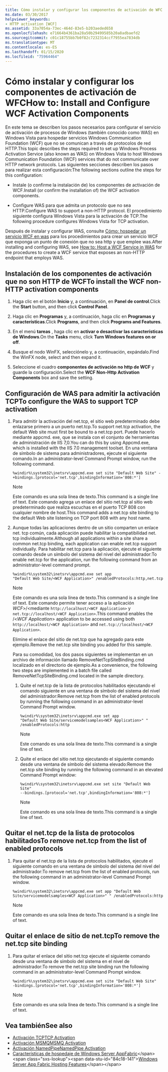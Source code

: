 ```yaml
---
title: Cómo instalar y configurar los componentes de activación de WFC
ms.date: 03/30/2017
helpviewer_keywords:
- HTTP activation [WCF]
ms.assetid: 33a7054a-73ec-464d-83e5-b203aeded658
ms.openlocfilehash: e71664b4361ba28a50b29499585b20a8adbaefd2
ms.sourcegitcommit: c01c18755bb7b0f82c7232314ccf7955ea7834db
ms.translationtype: MT
ms.contentlocale: es-ES
ms.lasthandoff: 01/15/2020
ms.locfileid: "75964464"
---
```

# <a name="how-to-install-and-configure-wcf-activation-components"></a><span data-ttu-id="84c18-102">Cómo instalar y configurar los componentes de activación de WFC</span><span class="sxs-lookup"><span data-stu-id="84c18-102">How to: Install and Configure WCF Activation Components</span></span>

<span data-ttu-id="84c18-103">En este tema se describen los pasos necesarios para configurar el servicio de activación de procesos de Windows (también conocido como WAS) en Windows Vista para hospedar servicios Windows Communication Foundation (WCF) que no se comunican a través de protocolos de red HTTP.</span><span class="sxs-lookup"><span data-stu-id="84c18-103">This topic describes the steps required to set up Windows Process Activation Service (also known as WAS) on Windows Vista to host Windows Communication Foundation (WCF) services that do not communicate over HTTP network protocols.</span></span> <span data-ttu-id="84c18-104">Las siguientes secciones describen los pasos para realizar esta configuración:</span><span class="sxs-lookup"><span data-stu-id="84c18-104">The following sections outline the steps for this configuration:</span></span>

- <span data-ttu-id="84c18-105">Instale (o confirme la instalación de) los componentes de activación de WCF.</span><span class="sxs-lookup"><span data-stu-id="84c18-105">Install (or confirm the installation of) the WCF activation components.</span></span>

- <span data-ttu-id="84c18-106">Configure WAS para que admita un protocolo que no sea HTTP.</span><span class="sxs-lookup"><span data-stu-id="84c18-106">Configure WAS to support a non-HTTP protocol.</span></span> <span data-ttu-id="84c18-107">El procedimiento siguiente configura Windows Vista para la activación de TCP.</span><span class="sxs-lookup"><span data-stu-id="84c18-107">The following procedure configures Windows Vista for TCP activation.</span></span>

<span data-ttu-id="84c18-108">Después de instalar y configurar WAS, consulte [Cómo: hospedar un servicio WCF en was](../../../../docs/framework/wcf/feature-details/how-to-host-a-wcf-service-in-was.md) para los procedimientos para crear un servicio WCF que exponga un punto de conexión que no sea http y que emplee was.</span><span class="sxs-lookup"><span data-stu-id="84c18-108">After installing and configuring WAS, see [How to: Host a WCF Service in WAS](../../../../docs/framework/wcf/feature-details/how-to-host-a-wcf-service-in-was.md) for the procedures to create a WCF service that exposes an non-HTTP endpoint that employs WAS.</span></span>

## <a name="to-install-the-wcf-non-http-activation-components"></a><span data-ttu-id="84c18-109">Instalación de los componentes de activación que no son HTTP de WCF</span><span class="sxs-lookup"><span data-stu-id="84c18-109">To install the WCF non-HTTP activation components</span></span>

1. <span data-ttu-id="84c18-110">Haga clic en el botón **Inicio** y, a continuación, en **Panel de control**.</span><span class="sxs-lookup"><span data-stu-id="84c18-110">Click the **Start** button, and then click **Control Panel**.</span></span>

2. <span data-ttu-id="84c18-111">Haga clic en **Programas** y, a continuación, haga clic en **Programas y características**.</span><span class="sxs-lookup"><span data-stu-id="84c18-111">Click **Programs**, and then click **Programs and Features**.</span></span>

3. <span data-ttu-id="84c18-112">En el menú **tareas** , haga clic en **activar o desactivar las características de Windows**.</span><span class="sxs-lookup"><span data-stu-id="84c18-112">On the **Tasks** menu, click **Turn Windows features on or off**.</span></span>

4. <span data-ttu-id="84c18-113">Busque el nodo WinFX, selecciónelo y, a continuación, expándalo.</span><span class="sxs-lookup"><span data-stu-id="84c18-113">Find the WinFX node, select and then expand it.</span></span>

5. <span data-ttu-id="84c18-114">Seleccione el cuadro **componentes de activación no http de WCF** y guarde la configuración.</span><span class="sxs-lookup"><span data-stu-id="84c18-114">Select the **WCF Non-Http Activation Components** box and save the setting.</span></span>

## <a name="to-configure-the-was-to-support-tcp-activation"></a><span data-ttu-id="84c18-115">Configuración de WAS para admitir la activación TCP</span><span class="sxs-lookup"><span data-stu-id="84c18-115">To configure the WAS to support TCP activation</span></span>

1. <span data-ttu-id="84c18-116">Para admitir la activación del net.tcp, el sitio web predeterminado debe enlazarse primero a un puerto net.tcp.</span><span class="sxs-lookup"><span data-stu-id="84c18-116">To support net.tcp activation, the default Web site must first be bound to a net.tcp port.</span></span> <span data-ttu-id="84c18-117">Puede hacerlo mediante appcmd. exe, que se instala con el conjunto de herramientas de administración de IIS 7,0.</span><span class="sxs-lookup"><span data-stu-id="84c18-117">You can do this by using Appcmd.exe, which is installed with the IIS 7.0 management toolset.</span></span> <span data-ttu-id="84c18-118">En una ventana de símbolo de sistema para administradores, ejecute el siguiente comando.</span><span class="sxs-lookup"><span data-stu-id="84c18-118">In an administrator-level Command Prompt window, run the following command.</span></span>

    ```console
    %windir%\system32\inetsrv\appcmd.exe set site "Default Web Site" -+bindings.[protocol='net.tcp',bindingInformation='808:*']
    ```

    > [!NOTE]
    > <span data-ttu-id="84c18-119">Este comando es una sola línea de texto.</span><span class="sxs-lookup"><span data-stu-id="84c18-119">This command is a single line of text.</span></span> <span data-ttu-id="84c18-120">Este comando agrega un enlace del sitio net.tcp al sitio web predeterminado que realiza escuchas en el puerto TCP 808 con cualquier nombre de host.</span><span class="sxs-lookup"><span data-stu-id="84c18-120">This command adds a net.tcp site binding to the default Web site listening on TCP port 808 with any host name.</span></span>

2. <span data-ttu-id="84c18-121">Aunque todas las aplicaciones dentro de un sitio comparten un enlace net. tcp común, cada aplicación puede habilitar la compatibilidad net. tcp individualmente.</span><span class="sxs-lookup"><span data-stu-id="84c18-121">Although all applications within a site share a common net.tcp binding, each application can enable net.tcp support individually.</span></span> <span data-ttu-id="84c18-122">Para habilitar net.tcp para la aplicación, ejecute el siguiente comando desde un símbolo del sistema del nivel del administrador:</span><span class="sxs-lookup"><span data-stu-id="84c18-122">To enable net.tcp for the application, run the following command from an administrator-level command prompt.</span></span>

    ```console
    %windir%\system32\inetsrv\appcmd.exe set app
    "Default Web Site/<WCF Application>" /enabledProtocols:http,net.tcp
    ```

    > [!NOTE]
    > <span data-ttu-id="84c18-123">Este comando es una sola línea de texto.</span><span class="sxs-lookup"><span data-stu-id="84c18-123">This command is a single line of text.</span></span> <span data-ttu-id="84c18-124">Este comando permite tener acceso a la aplicación *WCF*>/\<mediante `http://localhost/<WCF Application>` y `net.tcp://localhost/<WCF Application>`.</span><span class="sxs-lookup"><span data-stu-id="84c18-124">This command enables the /\<*WCF Application*> application to be accessed using both `http://localhost/<WCF Application>` and `net.tcp://localhost/<WCF Application>`.</span></span>

     <span data-ttu-id="84c18-125">Elimine el enlace del sitio de net.tcp que ha agregado para este ejemplo.</span><span class="sxs-lookup"><span data-stu-id="84c18-125">Remove the net.tcp site binding you added for this sample.</span></span>

     <span data-ttu-id="84c18-126">Para su comodidad, los dos pasos siguientes se implementan en un archivo de información llamado RemoveNetTcpSiteBinding.cmd localizado en el directorio de ejemplo.</span><span class="sxs-lookup"><span data-stu-id="84c18-126">As a convenience, the following two steps are implemented in a batch file called RemoveNetTcpSiteBinding.cmd located in the sample directory.</span></span>

    1. <span data-ttu-id="84c18-127">Quite el net.tcp de la lista de protocolos habilitados ejecutando el comando siguiente en una ventana de símbolo del sistema del nivel del administrador:</span><span class="sxs-lookup"><span data-stu-id="84c18-127">Remove net.tcp from the list of enabled protocols by running the following command in an administrator-level Command Prompt window.</span></span>

        ```console
        %windir%\system32\inetsrv\appcmd.exe set app
        "Default Web Site/servicemodelsamples<WCF Application>" " /enabledProtocols:http
        ```

        > [!NOTE]
        > <span data-ttu-id="84c18-128">Este comando es una sola línea de texto.</span><span class="sxs-lookup"><span data-stu-id="84c18-128">This command is a single line of text.</span></span>

    2. <span data-ttu-id="84c18-129">Quite el enlace del sitio net.tcp ejecutando el siguiente comando desde una ventana de símbolo del sistema elevado:</span><span class="sxs-lookup"><span data-stu-id="84c18-129">Remove the net.tcp site binding by running the following command in an elevated Command Prompt window:</span></span>

        ```console
        %windir%\system32\inetsrv\appcmd.exe set site "Default Web Site"
        --bindings.[protocol='net.tcp',bindingInformation='808:*']
        ```

        > [!NOTE]
        > <span data-ttu-id="84c18-130">Este comando es una sola línea de texto.</span><span class="sxs-lookup"><span data-stu-id="84c18-130">This command is a single line of text.</span></span>

## <a name="to-remove-nettcp-from-the-list-of-enabled-protocols"></a><span data-ttu-id="84c18-131">Quitar el net.tcp de la lista de protocolos habilitados</span><span class="sxs-lookup"><span data-stu-id="84c18-131">To remove net.tcp from the list of enabled protocols</span></span>

1. <span data-ttu-id="84c18-132">Para quitar el net.tcp de la lista de protocolos habilitados, ejecute el siguiente comando en una ventana de símbolo del sistema del nivel del administrador:</span><span class="sxs-lookup"><span data-stu-id="84c18-132">To remove net.tcp from the list of enabled protocols, run the following command in an administrator-level Command Prompt window.</span></span>

    ```console
    %windir%\system32\inetsrv\appcmd.exe set app "Default Web Site/servicemodelsamples<WCF Application>" " /enabledProtocols:http
    ```

    > [!NOTE]
    > <span data-ttu-id="84c18-133">Este comando es una sola línea de texto.</span><span class="sxs-lookup"><span data-stu-id="84c18-133">This command is a single line of text.</span></span>

## <a name="to-remove-the-nettcp-site-binding"></a><span data-ttu-id="84c18-134">Quitar el enlace de sitio de net.tcp</span><span class="sxs-lookup"><span data-stu-id="84c18-134">To remove the net.tcp site binding</span></span>

1. <span data-ttu-id="84c18-135">Para quitar el enlace del sitio net.tcp ejecute el siguiente comando desde una ventana de símbolo del sistema en el nivel de administrador:</span><span class="sxs-lookup"><span data-stu-id="84c18-135">To remove the net.tcp site binding run the following command in an administrator-level Command Prompt window.</span></span>

    ```console
    %windir%\system32\inetsrv\appcmd.exe set site "Default Web Site"
    -bindings.[protocol='net.tcp',bindingInformation='808:*']
    ```

    > [!NOTE]
    > <span data-ttu-id="84c18-136">Este comando es una sola línea de texto.</span><span class="sxs-lookup"><span data-stu-id="84c18-136">This command is a single line of text.</span></span>

## <a name="see-also"></a><span data-ttu-id="84c18-137">Vea también</span><span class="sxs-lookup"><span data-stu-id="84c18-137">See also</span></span>

- [<span data-ttu-id="84c18-138">Activación TCP</span><span class="sxs-lookup"><span data-stu-id="84c18-138">TCP Activation</span></span>](../../../../docs/framework/wcf/samples/tcp-activation.md)
- [<span data-ttu-id="84c18-139">Activación MSMQ</span><span class="sxs-lookup"><span data-stu-id="84c18-139">MSMQ Activation</span></span>](../../../../docs/framework/wcf/samples/msmq-activation.md)
- [<span data-ttu-id="84c18-140">Activación NamedPipe</span><span class="sxs-lookup"><span data-stu-id="84c18-140">NamedPipe Activation</span></span>](../../../../docs/framework/wcf/samples/namedpipe-activation.md)
- <span data-ttu-id="84c18-141">[Características de hospedaje de Windows Server AppFabric](https://docs.microsoft.com/previous-versions/appfabric/ee677189(v=azure.10))</span><span class="sxs-lookup"><span data-stu-id="84c18-141">[Windows Server App Fabric Hosting Features](https://docs.microsoft.com/previous-versions/appfabric/ee677189(v=azure.10))</span></span>

